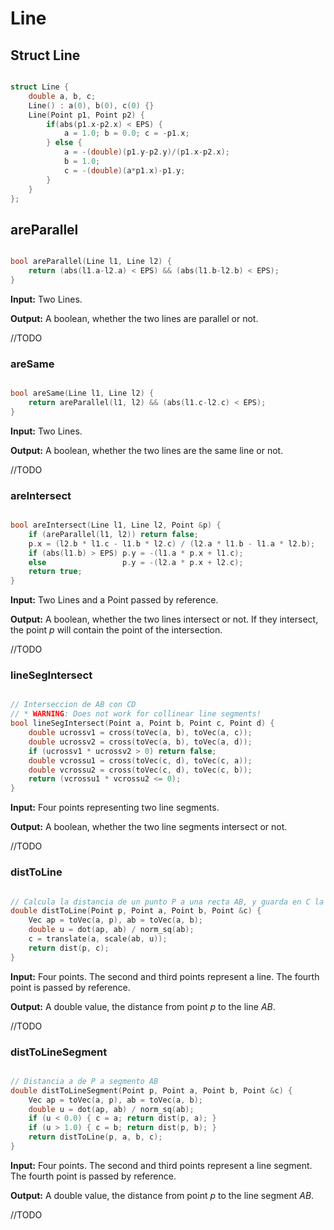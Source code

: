 # Line

## Struct Line

```cpp

struct Line {
	double a, b, c;
	Line() : a(0), b(0), c(0) {}
	Line(Point p1, Point p2) {
		if(abs(p1.x-p2.x) < EPS) {
			a = 1.0; b = 0.0; c = -p1.x;
		} else {
			a = -(double)(p1.y-p2.y)/(p1.x-p2.x);
			b = 1.0;
			c = -(double)(a*p1.x)-p1.y;
		}
	}
};

```

## areParallel

```cpp

bool areParallel(Line l1, Line l2) {
	return (abs(l1.a-l2.a) < EPS) && (abs(l1.b-l2.b) < EPS);
}

```

**Input:** Two Lines.

**Output:** A boolean, whether the two lines are parallel or not.

//TODO

### areSame

```cpp

bool areSame(Line l1, Line l2) {
	return areParallel(l1, l2) && (abs(l1.c-l2.c) < EPS);
}

```

**Input:** Two Lines.

**Output:** A boolean, whether the two lines are the same line or not.

//TODO

### areIntersect

```cpp

bool areIntersect(Line l1, Line l2, Point &p) {
	if (areParallel(l1, l2)) return false;
	p.x = (l2.b * l1.c - l1.b * l2.c) / (l2.a * l1.b - l1.a * l2.b);
	if (abs(l1.b) > EPS) p.y = -(l1.a * p.x + l1.c);
	else                 p.y = -(l2.a * p.x + l2.c);
	return true;
}

```

**Input:** Two Lines and a Point passed by reference.

**Output:** A boolean, whether the two lines intersect or not. If they intersect, the point _p_ will contain the point of the intersection.

//TODO

### lineSegIntersect

```cpp

// Interseccion de AB con CD
// * WARNING: Does not work for collinear line segments!
bool lineSegIntersect(Point a, Point b, Point c, Point d) {
	double ucrossv1 = cross(toVec(a, b), toVec(a, c));
	double ucrossv2 = cross(toVec(a, b), toVec(a, d));
	if (ucrossv1 * ucrossv2 > 0) return false;
	double vcrossu1 = cross(toVec(c, d), toVec(c, a));
	double vcrossu2 = cross(toVec(c, d), toVec(c, b));
	return (vcrossu1 * vcrossu2 <= 0);
}

```

**Input:** Four points representing two line segments.

**Output:** A boolean, whether the two line segments intersect or not.

//TODO

### distToLine

```cpp

// Calcula la distancia de un punto P a una recta AB, y guarda en C la interseccion
double distToLine(Point p, Point a, Point b, Point &c) {
	Vec ap = toVec(a, p), ab = toVec(a, b);
	double u = dot(ap, ab) / norm_sq(ab);
	c = translate(a, scale(ab, u));
	return dist(p, c);
}

```

**Input:** Four points. The second and third points represent a line. The fourth point is passed by reference.

**Output:** A double value, the distance from point _p_ to the line _AB_.

//TODO

### distToLineSegment

```cpp

// Distancia a de P a segmento AB
double distToLineSegment(Point p, Point a, Point b, Point &c) {
	Vec ap = toVec(a, p), ab = toVec(a, b);
	double u = dot(ap, ab) / norm_sq(ab);
	if (u < 0.0) { c = a; return dist(p, a); }
	if (u > 1.0) { c = b; return dist(p, b); }
	return distToLine(p, a, b, c);
}

```

**Input:** Four points. The second and third points represent a line segment. The fourth point is passed by reference.

**Output:** A double value, the distance from point _p_ to the line segment _AB_.

//TODO
